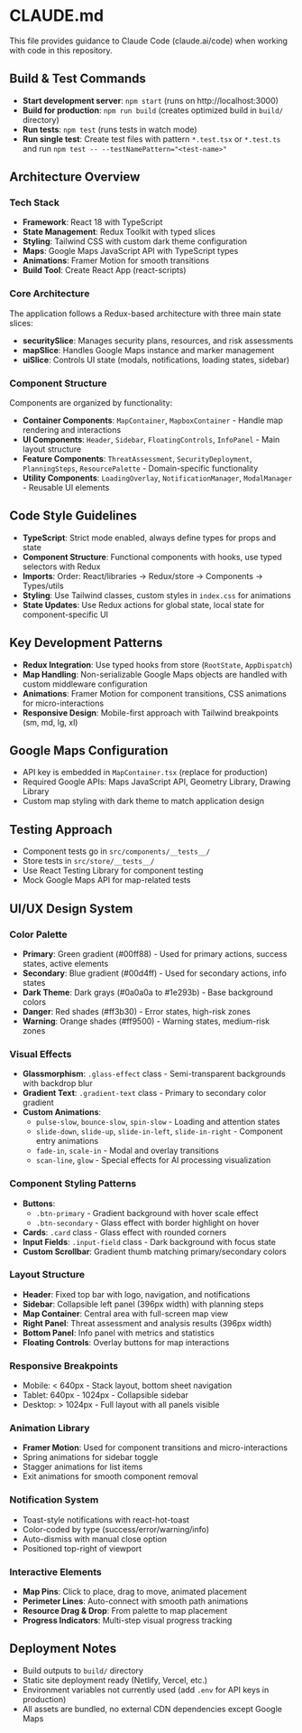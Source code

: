 # CLAUDE.md

This file provides guidance to Claude Code (claude.ai/code) when working with code in this repository.

## Build & Test Commands
- **Start development server**: `npm start` (runs on http://localhost:3000)
- **Build for production**: `npm run build` (creates optimized build in `build/` directory)
- **Run tests**: `npm test` (runs tests in watch mode)
- **Run single test**: Create test files with pattern `*.test.tsx` or `*.test.ts` and run `npm test -- --testNamePattern="<test-name>"`

## Architecture Overview

### Tech Stack
- **Framework**: React 18 with TypeScript
- **State Management**: Redux Toolkit with typed slices
- **Styling**: Tailwind CSS with custom dark theme configuration
- **Maps**: Google Maps JavaScript API with TypeScript types
- **Animations**: Framer Motion for smooth transitions
- **Build Tool**: Create React App (react-scripts)

### Core Architecture
The application follows a Redux-based architecture with three main state slices:
- **securitySlice**: Manages security plans, resources, and risk assessments
- **mapSlice**: Handles Google Maps instance and marker management
- **uiSlice**: Controls UI state (modals, notifications, loading states, sidebar)

### Component Structure
Components are organized by functionality:
- **Container Components**: `MapContainer`, `MapboxContainer` - Handle map rendering and interactions
- **UI Components**: `Header`, `Sidebar`, `FloatingControls`, `InfoPanel` - Main layout structure
- **Feature Components**: `ThreatAssessment`, `SecurityDeployment`, `PlanningSteps`, `ResourcePalette` - Domain-specific functionality
- **Utility Components**: `LoadingOverlay`, `NotificationManager`, `ModalManager` - Reusable UI elements

## Code Style Guidelines
- **TypeScript**: Strict mode enabled, always define types for props and state
- **Component Structure**: Functional components with hooks, use typed selectors with Redux
- **Imports**: Order: React/libraries → Redux/store → Components → Types/utils
- **Styling**: Use Tailwind classes, custom styles in `index.css` for animations
- **State Updates**: Use Redux actions for global state, local state for component-specific UI

## Key Development Patterns
- **Redux Integration**: Use typed hooks from store (`RootState`, `AppDispatch`)
- **Map Handling**: Non-serializable Google Maps objects are handled with custom middleware configuration
- **Animations**: Framer Motion for component transitions, CSS animations for micro-interactions
- **Responsive Design**: Mobile-first approach with Tailwind breakpoints (sm, md, lg, xl)

## Google Maps Configuration
- API key is embedded in `MapContainer.tsx` (replace for production)
- Required Google APIs: Maps JavaScript API, Geometry Library, Drawing Library
- Custom map styling with dark theme to match application design

## Testing Approach
- Component tests go in `src/components/__tests__/`
- Store tests in `src/store/__tests__/`
- Use React Testing Library for component testing
- Mock Google Maps API for map-related tests

## UI/UX Design System

### Color Palette
- **Primary**: Green gradient (#00ff88) - Used for primary actions, success states, active elements
- **Secondary**: Blue gradient (#00d4ff) - Used for secondary actions, info states
- **Dark Theme**: Dark grays (#0a0a0a to #1e293b) - Base background colors
- **Danger**: Red shades (#ff3b30) - Error states, high-risk zones
- **Warning**: Orange shades (#ff9500) - Warning states, medium-risk zones

### Visual Effects
- **Glassmorphism**: `.glass-effect` class - Semi-transparent backgrounds with backdrop blur
- **Gradient Text**: `.gradient-text` class - Primary to secondary color gradient
- **Custom Animations**:
  - `pulse-slow`, `bounce-slow`, `spin-slow` - Loading and attention states
  - `slide-down`, `slide-up`, `slide-in-left`, `slide-in-right` - Component entry animations
  - `fade-in`, `scale-in` - Modal and overlay transitions
  - `scan-line`, `glow` - Special effects for AI processing visualization

### Component Styling Patterns
- **Buttons**: 
  - `.btn-primary` - Gradient background with hover scale effect
  - `.btn-secondary` - Glass effect with border highlight on hover
- **Cards**: `.card` class - Glass effect with rounded corners
- **Input Fields**: `.input-field` class - Dark background with focus state
- **Custom Scrollbar**: Gradient thumb matching primary/secondary colors

### Layout Structure
- **Header**: Fixed top bar with logo, navigation, and notifications
- **Sidebar**: Collapsible left panel (396px width) with planning steps
- **Map Container**: Central area with full-screen map view
- **Right Panel**: Threat assessment and analysis results (396px width)
- **Bottom Panel**: Info panel with metrics and statistics
- **Floating Controls**: Overlay buttons for map interactions

### Responsive Breakpoints
- Mobile: < 640px - Stack layout, bottom sheet navigation
- Tablet: 640px - 1024px - Collapsible sidebar
- Desktop: > 1024px - Full layout with all panels visible

### Animation Library
- **Framer Motion**: Used for component transitions and micro-interactions
- Spring animations for sidebar toggle
- Stagger animations for list items
- Exit animations for smooth component removal

### Notification System
- Toast-style notifications with react-hot-toast
- Color-coded by type (success/error/warning/info)
- Auto-dismiss with manual close option
- Positioned top-right of viewport

### Interactive Elements
- **Map Pins**: Click to place, drag to move, animated placement
- **Perimeter Lines**: Auto-connect with smooth path animations
- **Resource Drag & Drop**: From palette to map placement
- **Progress Indicators**: Multi-step visual progress tracking

## Deployment Notes
- Build outputs to `build/` directory
- Static site deployment ready (Netlify, Vercel, etc.)
- Environment variables not currently used (add `.env` for API keys in production)
- All assets are bundled, no external CDN dependencies except Google Maps